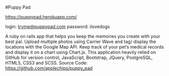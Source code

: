 #Puppy Pad

https://puppypad.herokuapp.com/

login: tryme@puppypad.com
password: ilovedogs

A ruby on rails app that helps you keep the memories you create with your best pal. Upload multiple photos using Carrier Wave and tag/ display the locations with the Google Map API. Keep track of your pet’s medical records and display it on a chart using Chart.js. This application heavily relied on GitHub for version control, JavaScript, Bootstrap, JQuery, PostgreSQL, HTML5, CSS3 and SCSS.
Source Code: https://github.com/applechips/puppy_pad

